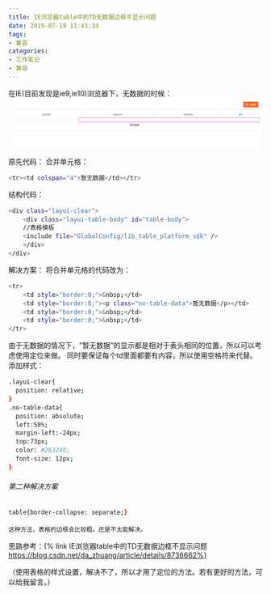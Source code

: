 ```yaml
---
title: IE浏览器table中的TD无数据边框不显示问题
date: 2019-07-19 11:43:34
tags:
- 兼容
categories: 
- 工作笔记
- 兼容
---
```

在IE(目前发现是ie9,ie10)浏览器下，无数据的时候：
![在IE(目前发现是ie9,ie10)浏览器下，无数据的时候](https://raw.githubusercontent.com/winney07/Images/main/winney07.github.io/IE%E6%B5%8F%E8%A7%88%E5%99%A8table%E4%B8%AD%E7%9A%84TD%E6%97%A0%E6%95%B0%E6%8D%AE%E8%BE%B9%E6%A1%86%E4%B8%8D%E6%98%BE%E7%A4%BA%E9%97%AE%E9%A2%98/1.png)

原先代码：
合并单元格：
```bash
<tr><td colspan="4">暂无数据</td></tr>
```
<!--more-->
结构代码：
```bash
<div class="layui-clear">
    <div class="layui-table-body" id="table-body">
    //表格模板
    <include file="GlobalConfig/lib_table_platform_sdk" />
    </div>
</div>
```
解决方案：
将合并单元格的代码改为：
```bash
<tr>
    <td style="border:0;">&nbsp;</td>
    <td style="border:0;"><p class="no-table-data">暂无数据</p></td>
    <td style="border:0;">&nbsp;</td>
    <td style="border:0;">&nbsp;</td>
</tr>
```
由于无数据的情况下，“暂无数据”的显示都是相对于表头相同的位置，所以可以考虑使用定位来做。
同时要保证每个td里面都要有内容，所以使用空格符来代替。
添加样式：
```bash
.layui-clear{
  position: relative;
}
.no-table-data{
  position: absolute;
  left:50%; 
  margin-left:-24px;
  top:73px; 
  color: #263248;
  font-size: 12px;
}
```

###### 第二种解决方案
```bash
table{border-collapse: separate;}

这种方法，表格的边框会比较粗。还是不太能解决。
```
思路参考：{% link IE浏览器table中的TD无数据边框不显示问题 https://blog.csdn.net/da_zhuang/article/details/8736662%}

（使用表格的样式设置，解决不了，所以才用了定位的方法。若有更好的方法，可以给我留言。）
